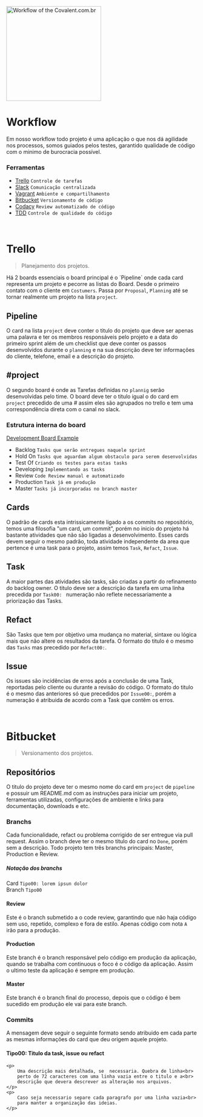 <a href="http://www.covalent.com.br/" target="_blank" title="Workflow">
    <img 
    	alt="Workflow of the Covalent.com.br"
    	src="http://covalent.com.br/images/logotipo/black.png" 
    	width="250px">
</a>

<br>

# Workflow

Em nosso workflow todo projeto é uma aplicação o que nos dá agilidade nos processos, 
somos guiados pelos testes, garantido qualidade de código com o minimo de burocracia 
possível.


### Ferramentas

- [Trello](https://trello.com/) 		`Controle de tarefas`
- [Slack](https://slack.com/) 			`Comunicação centralizada`
- [Vagrant](http://vagrantup.com/) 		`Ambiente e compartilhamento`
- [Bitbucket](https://bitbucket.com/) 	`Versionamento de código`
- [Codacy](http://migre.me/umRFW) 		`Review automatizado de código`
- [TDD](http://migre.me/umRFW) 			`Controle de qualidade do código`


<br>


# Trello

> Planejamento dos projetos.

Há 2 boards essenciais o board principal é o ´Pipeline´ onde cada card representa 
um projeto e pecorre as listas do Board. Desde o primeiro contato com o cliente 
em `Costumers`. Passa por `Proposal`, `Planning` até se tornar realmente um projeto 
na lista `project`.


## Pipeline

O card na lista `project` deve conter o titulo do projeto que deve ser apenas 
uma palavra e ter os membros responsáveis pelo projeto e a data do primeiro sprint 
além de um checklist que deve conter os passos desenvolvidos durante o `planning` e na 
sua descrição deve ter informações do cliente, telefone, email e a descrição
do projeto. 


## #project

O segundo board é onde as Tarefas definidas no `plannig` serão desenvolvidas pelo time. 
O board deve ter o titulo igual o do card em `project` precedido de uma *#* assim 
eles são agrupados no trello e tem uma correspondência direta com o canal no 
slack.


### Estrutura interna do board 

[Development Board Example](https://trello.com/b/JlUd28HU/development-board-example)

- Backlog 		`Tasks que serão entregues naquele sprint`
- Hold On		`Tasks que aguardam algum obstaculo para serem desenvolvidas`
- Test Of		`Criando os testes para estas tasks`
- Developing	`Implementando as tasks`
- Review		`Code Review manual e automatizado`
- Production 	`Task já em produção`
- Master		`Tasks já incorporadas no branch master`


## Cards

O padrão de cards esta intrissicamente ligado a os
commits no repositório, temos uma filosofia "um card, 
um commit", porém no inicio do projeto há bastante 
atividades que não são ligadas a desenvolvimento. 
Esses cards devem seguir o mesmo padrão, toda atividade 
independente da area que pertence é uma task para o 
projeto, assim temos `Task`, `Refact`, `Issue`.


## Task

A maior partes das atividades são tasks, são criadas a partir 
do refinamento do backlog owner. O titulo deve ser a descrição 
da tarefa em uma linha precedida por `Task00: ` numeração não 
reflete necessariamente a priorização das Tasks. 


## Refact   

São Tasks que tem por objetivo uma mudança no material, 
sintaxe ou lógica mais que não altere os resultados da tarefa. 
O formato do titulo é o mesmo das `Tasks` mas precedido por 
`Refact00:`.


## Issue

Os issues são incidências de erros após a conclusão de uma Task, 
reportadas pelo cliente ou durante a revisão do código. O formato 
do titulo é o mesmo das anteriores só que precedidos por `Issue00:`, 
porém a numeração é atribuida de acordo com a Task que contêm os erros.


<br>


# Bitbucket

> Versionamento dos projetos.


## Repositórios

O titulo do projeto deve ter o mesmo nome do card em `project` 
de `pipeline` e possuir um README.md com as instruções para 
iniciar um projeto, ferramentas utilizadas, configurações de 
ambiente e links para documentação, downloads e etc. 


### Branchs

Cada funcionalidade, refact ou problema corrigido de ser entregue 
via pull request. Assim o branch deve ter o mesmo titulo do card 
no `Done`, porém sem a descrição. Todo projeto tem três branchs 
principais: Master, Production e Review. 


##### Notação dos branchs

Card 	`Tipo00: lorem ipsun dolor`
<br>
Branch `Tipo00`


#### Review

Este é o branch submetido a o code review, garantindo que não haja código 
sem uso, repetido, complexo e fora de estilo. Apenas código com nota `A` 
irão para a produção. 


#### Production

Este branch é o branch responsável pelo código em produção da aplicação, 
quando se trabalha com continuous o foco é o código da aplicação. Assim 
o ultimo teste da aplicação é sempre em produção.


#### Master

Este branch é o branch final do processo, depois que o código é bem sucedido 
em produção ele vai para este branch.



### Commits	

A mensagem deve seguir o seguinte formato sendo atribuido em cada parte as 
mesmas informações do card que deu origem aquele projeto.

<div>
	<h4>Tipo00: Titulo da task, issue ou refact</h4>

	<p>
		Uma descrição mais detalhada, se  necessaria. Quebra de linha<br>
		perto de 72 caracteres com uma linha vazia entre o titulo e a<br>
		descrição que devera descrever as alteração nos arquivos.
	</p>
	<p>
		Caso seja necessario separe cada paragrafo por uma linha vazia<br>
		para manter a organização das ideias.
	</p>
</div>

<br>
